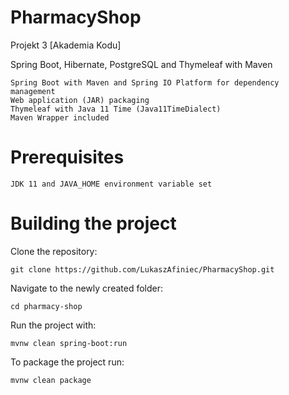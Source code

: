 # PharmacyShop
Projekt 3 [Akademia Kodu]

Spring Boot, Hibernate, PostgreSQL and Thymeleaf with Maven

    Spring Boot with Maven and Spring IO Platform for dependency management
    Web application (JAR) packaging
    Thymeleaf with Java 11 Time (Java11TimeDialect)
    Maven Wrapper included

# Prerequisites

    JDK 11 and JAVA_HOME environment variable set

# Building the project

Clone the repository:

    git clone https://github.com/LukaszAfiniec/PharmacyShop.git

Navigate to the newly created folder:

    cd pharmacy-shop

Run the project with:

    mvnw clean spring-boot:run

To package the project run:

    mvnw clean package

